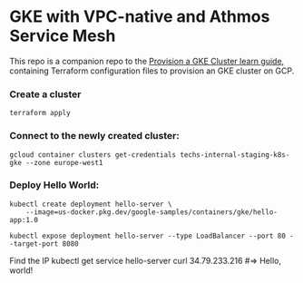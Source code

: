 # GKE with VPC-native and Athmos Service Mesh

This repo is a companion repo to the [Provision a GKE Cluster learn guide](https://learn.hashicorp.com/terraform/kubernetes/provision-gke-cluster), containing Terraform configuration files to provision an GKE cluster on GCP.


### Create a cluster
`terraform apply`
### Connect to the newly created cluster:
 `gcloud container clusters get-credentials techs-internal-staging-k8s-gke --zone europe-west1`

### Deploy Hello World:
```
kubectl create deployment hello-server \
    --image=us-docker.pkg.dev/google-samples/containers/gke/hello-app:1.0

kubectl expose deployment hello-server --type LoadBalancer --port 80 --target-port 8080
```

Find the IP 
kubectl get service hello-server
curl 34.79.233.216 #=> Hello, world!

